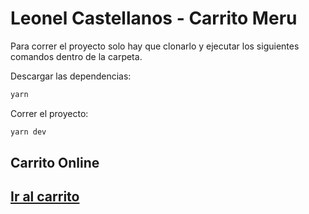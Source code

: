 # Leonel Castellanos - Carrito Meru 

Para correr el proyecto solo hay que clonarlo y ejecutar los siguientes comandos dentro de la carpeta.

Descargar las dependencias:
```bash
yarn
```

Correr el proyecto:
```bash
yarn dev
```

## Carrito Online
## [Ir al carrito](https://shopping-cart-meru-leoocast.vercel.app/)
